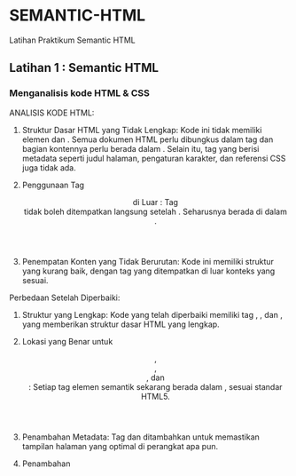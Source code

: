 # SEMANTIC-HTML
Latihan Praktikum Semantic HTML

## Latihan 1 : Semantic HTML

### Menganalisis kode HTML & CSS 

ANALISIS KODE  HTML:

1. Struktur Dasar HTML yang Tidak Lengkap: Kode ini tidak memiliki elemen <html> dan <body>. Semua dokumen HTML perlu dibungkus dalam tag <html> dan bagian kontennya perlu berada dalam <body>. Selain itu, tag <head> yang berisi metadata seperti judul halaman, pengaturan karakter, dan referensi CSS juga tidak ada.

2. Penggunaan Tag <header> di Luar <body>: Tag <header> tidak boleh ditempatkan langsung setelah <!DOCTYPE html>. Seharusnya berada di dalam <body>.

3. Penempatan Konten yang Tidak Berurutan: Kode ini memiliki struktur yang kurang baik, dengan tag yang ditempatkan di luar konteks yang sesuai.

Perbedaan Setelah Diperbaiki:

1. Struktur yang Lengkap: Kode yang telah diperbaiki memiliki tag <html>, <head>, dan <body>, yang memberikan struktur dasar HTML yang lengkap.

2. Lokasi yang Benar untuk <header>, <nav>, <section>, dan <footer>: Setiap tag elemen semantik sekarang berada dalam <body>, sesuai standar HTML5.

3. Penambahan Metadata: Tag <meta charset="UTF-8"> dan <meta name="viewport"> ditambahkan untuk memastikan tampilan halaman yang optimal di perangkat apa pun.

4. Penambahan <title>: Menambahkan tag <title> pada bagian <head>, yang penting untuk SEO dan identifikasi halaman.

5. Peningkatan Keterbacaan Konten: Bagian <section> diperjelas dengan menambahkan elemen <h2> untuk judul dan <p> untuk isi konten. Ini membuat struktur halaman lebih bermakna dan ramah pengguna.

ANALISIS KODE  CSS:

1. Kesalahan Penulisan Kurung pada Selector section

Pada selector section, terdapat kesalahan penulisan tanda kurung. Kurung pembuka ( seharusnya ditulis dengan { agar sesuai dengan sintaks CSS yang benar.
css
Salin kode.

2. Kekurangan pada Penutupan Properti CSS

Pada selector header, nav, section, footer, kode CSS tidak ditutup dengan kurung kurawal }. Hal ini menyebabkan properti padding: 5px; mungkin tidak terbaca dengan benar atau dapat menyebabkan kesalahan dalam penataan elemen-elemen yang ada.

3. Setelah Diperbaiki

Setelah perbaikan dilakukan, kode akan lebih rapi dan dapat berfungsi dengan benar sesuai harapan. grid-area akan mengatur layout halaman dengan benar, dan setiap elemen akan memiliki padding yang sama sehingga tampil lebih rapi.

Dengan struktur yang benar, section akan di-render dengan background sesuai warna yang telah ditentukan, dan tampilan layout secara keseluruhan akan sesuai dengan desain grid yang ditentukan di bagian body.
